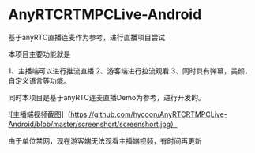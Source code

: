 # AnyRTCRTMPCLive-Android
基于anyRTC直播连麦作为参考，进行直播项目尝试

本项目主要功能就是

1、主播端可以进行推流直播
2、游客端进行拉流观看
3、同时具有弹幕，美颜，自定义语言等功能。

同时本项目是基于anyRTC连麦直播Demo为参考，进行开发的。


![主播端视频截图]（https://github.com/hycoon/AnyRTCRTMPCLive-Android/blob/master/screenshort/screenshort.jpg）

由于单位禁网，现在游客端无法观看主播端视频，有时间再更新
